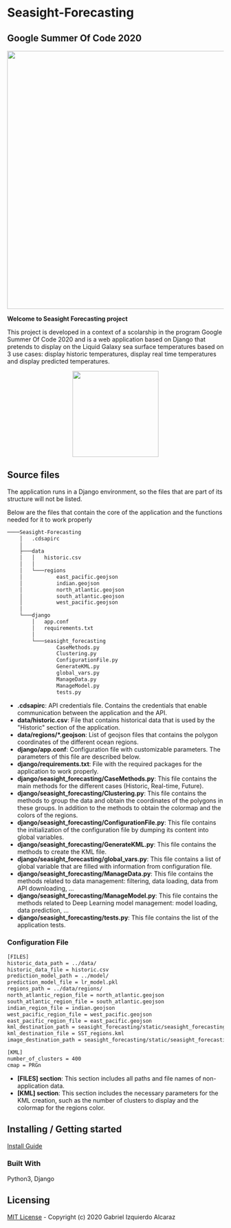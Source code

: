 # Seasight-Forecasting

## __Google Summer Of Code 2020__
<p align="center"> 
    <img width="600" src="https://jderobot.github.io/assets/images/activities/gsoc-2020.jpg">
</p>

__Welcome to Seasight Forecasting project__

This project is developed in a context of a scolarship in the program Google Summer Of Code 2020 and is a web application based on Django that pretends to display on the Liquid Galaxy sea surface temperatures based on 3 use cases: display historic temperatures, display real time temperatures and display predicted temperatures.

<p align="center"> 
 <img width="200" src="seasight_forecasting/static/seasight_forecasting/logos/SF-logo.png">
</p>

## Source files

The application runs in a Django environment, so the files that are part of its structure will not be listed.

Below are the files that contain the core of the application and the functions needed for it to work properly

```bash
────Seasight-Forecasting
    │   .cdsapirc
    │
    ├───data
    │   │   historic.csv
    │   │
    │   └───regions
    │           east_pacific.geojson
    │           indian.geojson
    │           north_atlantic.geojson
    │           south_atlantic.geojson
    │           west_pacific.geojson
    │
    └───django
        │   app.conf
        │   requirements.txt
        │
        └───seasight_forecasting
                CaseMethods.py
                Clustering.py
                ConfigurationFile.py
                GenerateKML.py
                global_vars.py
                ManageData.py
                ManageModel.py
                tests.py
```
- **.cdsapirc**: API credentials file. Contains the credentials that enable communication between the application and the API.
- **data/historic.csv**: File that contains historical data that is used by the "Historic" section of the application.
- **data/regions/*.geojson**: List of geojson files that contains the polygon coordinates of the different ocean regions.
- **django/app.conf**: Configuration file with customizable parameters. The parameters of this file are described below.
- **django/requirements.txt**: File with the required packages for the application to work properly. 
- **django/seasight_forecasting/CaseMethods.py**: This file contains the main methods for the different cases (Historic, Real-time, Future).
- **django/seasight_forecasting/Clustering.py**: This file contains the methods to group the data and obtain the coordinates of the polygons in these groups. In addition to the methods to obtain the colormap and the colors of the regions.
- **django/seasight_forecasting/ConfigurationFile.py**: This file contains the initialization of the configuration file by dumping its content into global variables.
- **django/seasight_forecasting/GenerateKML.py**: This file contains the methods to create the KML file.
- **django/seasight_forecasting/global_vars.py**: This file contains a list of global variable that are filled with information from configuration file.
- **django/seasight_forecasting/ManageData.py**: This file contains the methods related to data management: filtering, data loading, data from API downloading, ...
- **django/seasight_forecasting/ManageModel.py**: This file contains the methods related to Deep Learning model management: model loading, data prediction, ...
- **django/seasight_forecasting/tests.py**: This file contains the list of the application tests.

### Configuration File
```bash
[FILES]
historic_data_path = ../data/
historic_data_file = historic.csv
prediction_model_path = ../model/
prediction_model_file = lr_model.pkl
regions_path = ../data/regions/
north_atlantic_region_file = north_atlantic.geojson
south_atlantic_region_file = south_atlantic.geojson
indian_region_file = indian.geojson
west_pacific_region_file = west_pacific.geojson
east_pacific_region_file = east_pacific.geojson
kml_destination_path = seasight_forecasting/static/seasight_forecasting/kml/
kml_destination_file = SST_regions.kml
image_destination_path = seasight_forecasting/static/seasight_forecasting/img/

[KML]
number_of_clusters = 400
cmap = PRGn
```

- **[FILES] section**: This section includes all paths and file names of non-application data.
- **[KML] section**: This section includes the necessary parameters for the KML creation, such as the number of clusters to display and the colormap for the regions color.

## Installing / Getting started
[Install Guide](../master/docs/INSTALL.md)

### Built With
Python3, Django

## Licensing
[MIT License](../master/LICENSE) - Copyright (c) 2020 Gabriel Izquierdo Alcaraz